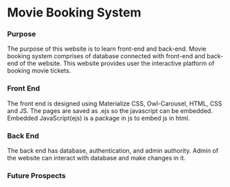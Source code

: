 # Movie Booking System

### Purpose

The purpose of this website is to learn front-end and back-end. Movie booking system comprises of database connected with front-end and back-end of the website.
This website provides user the interactive platform of booking movie tickets. 

### Front End

The front end is designed using Materialize CSS, Owl-Carousel, HTML, CSS and JS. The pages are saved as .ejs so the javascript can be embedded. Embedded JavaScript(ejs) is a package in js to embed js in html.

### Back End

The back end has database, authentication, and admin authority. Admin of the website can interact with database and make changes in it.


### Future Prospects

